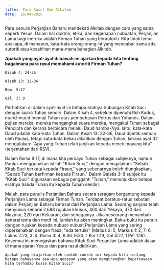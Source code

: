 ```yaml
---
title:  Para Rasul Dan Alkitab
date:  16/04/2020
---
```


Para penulis Perjanjian Baharu mendekati Alkitab dengan cara yang sama seperti Yesus. Dalam hal doktrin, etika, dan kegenapan nubuatan,  Perjanjian Lama bagi mereka adalah Firman Tuhan yang berautoriti. Kita tidak temui apa-apa, di manapun, kata-kata orang-orang ini yang mencabar  sama ada autoriti atau kesahihan mana-mana bahagian Alkitab.

**Apakah yang ayat-ayat di bawah ini ajarkan kepada kita tentang bagaimana para rasul memahami autoriti Firman Tuhan?**

`Kisah 4: 24-26`

`Kisah 13: 32-36`

`Rom. 9:17`

`Gal. 3: 8`

Perhatikan di dalam ayat-ayat ini betapa eratnya hubungan Kitab Suci  dengan suara Tuhan sendiri. Dalam Kisah 4, sebelum dipenuhi Roh Kudus, murid-murid memuji Tuhan atas pembebasan Petrus dan Yohanes. Dalam pujian mereka, mereka mengangkat suara mereka, mengakui Tuhan sebagai Pencipta dan kerana berbicara melalui Daud hamba-Nya. Iaitu, kata-kata Daud adalah kata-kata Tuhan. Dalam Kisah 13: 32-36, Daud dipetik semula oleh Paulus, tetapi kata-kata beliau dikaitkan dengan Tuhan, kerana ayat 32 mengatakan: "Apa yang  Tuhan telah janjikan kepada nenek moyang kita" (terjemahan dari RSV).

Dalam Roma 9:17, di mana kita percaya Tuhan sebagai subjeknya, namun Paulus menggunakan istilah "Kitab Suci," dengan mengatakan: "Sebab Kitab Suci berkata kepada Firaun,"  yang sebenarnya boleh diungkapkan, "Sebab Tuhan berfirman kepada Firaun." Dalam Galatia 3: 8 subjek itu "Kitab Suci" digunakan sebagai pengganti "Tuhan," menunjukkan betapa eratnya Sabda Tuhan itu kepada Tuhan sendiri.

Malah, para penulis Perjanjian Baharu secara seragam bergantung kepada Perjanjian Lama sebagai Firman Tuhan. Terdapat beratus-ratus sebutan dalam Perjanjian Baharu berasal dari Perjanjian Lama. Seorang sarjana telah menyusun senarai 2,688 rujukan khusus, 400 dari Yesaya, 370 dari Mazmur, 220 dari Keluaran, dan sebagainya. Jika seseorang menambah senarai  tema dan motif ini, jumlah itu akan meningkat. Buku-buku itu penuh dengan rujukan kepada nubuat-nubuat Perjanjian Lama yang sering diperkenalkan dengan frasa, "ada tertulis" (Matius 2: 5, Markus 1: 2, 7: 6, Lukas 2:23, 3: 4, Roma 3: 4, 8:36, 9:33, 1 Kor 1:19, Gal 4:27, 1 Pet 1:16). Kesemua ini menegaskan bahawa Kitab Suci Perjanjian Lama adalah dasar di mana ajaran Yesus dan para rasul didirikan.

`Apakah yang diajarkan oleh contoh-contoh ini kepada kita tentang betapa bahayanya apa-apa gagasan yang akan mengurangkan kepercayaan kita terhadap kuasa Kitab Suci?`